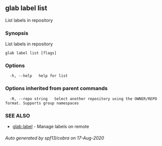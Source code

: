 ## glab label list

List labels in repository

### Synopsis

List labels in repository

```
glab label list [flags]
```

### Options

```
  -h, --help   help for list
```

### Options inherited from parent commands

```
  -R, --repo string   Select another repository using the OWNER/REPO format. Supports group namespaces
```

### SEE ALSO

* [glab label](glab_label.md)	 - Manage labels on remote

###### Auto generated by spf13/cobra on 17-Aug-2020
